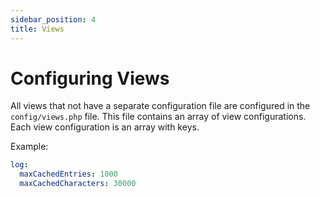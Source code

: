 ```yaml
---
sidebar_position: 4
title: Views
---
```


# Configuring Views

All views that not have a separate configuration file are configured in the `config/views.php` file. This file contains 
an array of view configurations. Each view configuration is an array with keys.

Example:
```yaml
log:
  maxCachedEntries: 1000
  maxCachedCharacters: 30000
```

